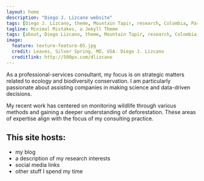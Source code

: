 ```yaml
---
layout: home
description: "Diego J. Lizcano website"
tags: [Diego J. Lizcano, theme, Mountain Tapir, research, Colombia, Paramo, Tapirus pinchaque]
tagline: Minimal Mistakes, a Jekyll Theme
tags: [about, Diego Lizcano, theme, Mountain Tapir, research, Colombia, Paramo]
image:
  feature: texture-feature-05.jpg
  credit: Leaves, Silver Spring, MD, USA. Diego J. Lizcano
  creditlink: http://500px.com/dlizcano
---
```

As a professional-services consultant, my focus is on strategic matters related to ecology and biodiversity conservation. I am particularly passionate about assisting companies in making science and data-driven decisions.

My recent work has centered on monitoring wildlife through various methods and gaining a deeper understanding of deforestation. These areas of expertise align with the focus of my consulting practice.

## This site hosts:

* my blog
* a description of my research interests
* social media links
* other stuff I spend my time
